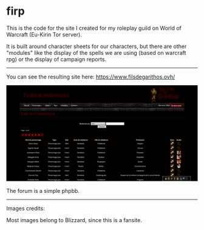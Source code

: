 # firp

This is the code for the site I created for my roleplay guild on World of Warcraft (Eu-Kirin Tor server).

It is built around character sheets for our characters, but there are other "modules" like the display of the spells we are using (based on warcraft rpg) or the display of campaign reports.

___

You can see the resulting site here:
https://www.filsdegarithos.ovh/

![Result1](Screenshot_2017-11-10_18-29-13.png "Result1")


The forum is a simple phpbb.

___

Images credits:

Most images belong to Blizzard, since this is a fansite.
